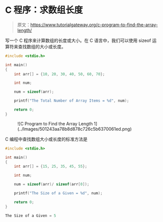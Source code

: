 # C 程序：求数组长度

> 原文：<https://www.tutorialgateway.org/c-program-to-find-the-array-length/>

写一个 C 程序来计算数组的长度或大小。在 C 语言中，我们可以使用 sizeof 运算符来查找数组的大小或长度。

```c
#include <stdio.h>

int main()
{
    int arr[] = {10, 20, 30, 40, 50, 60, 70};

    int num;

    num = sizeof(arr);

    printf("The Total Number of Array Items = %d", num);

    return 0;
}
```

<figure class="wp-block-image size-large">![C Program to Find the Array Length 1](../Images/501243aa78b8d878c726c5b6370061ed.png)</figure>

C 编程中查找数组大小或长度的标准方法是

```c
#include <stdio.h>

int main()
{
    int arr[] = {15, 25, 35, 45, 55};

    int num;

    num = sizeof(arr)/ sizeof(arr[0]);

    printf("The Size of a Given = %d", num);

    return 0;
}
```

```c
The Size of a Given = 5
```